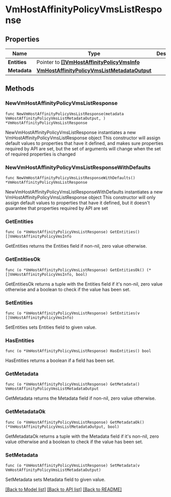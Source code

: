 # VmHostAffinityPolicyVmsListResponse

## Properties

Name | Type | Description | Notes
------------ | ------------- | ------------- | -------------
**Entities** | Pointer to [**[]VmHostAffinityPolicyVmsInfo**](VmHostAffinityPolicyVmsInfo.md) |  | [optional] 
**Metadata** | [**VmHostAffinityPolicyVmsListMetadataOutput**](VmHostAffinityPolicyVmsListMetadataOutput.md) |  | 

## Methods

### NewVmHostAffinityPolicyVmsListResponse

`func NewVmHostAffinityPolicyVmsListResponse(metadata VmHostAffinityPolicyVmsListMetadataOutput, ) *VmHostAffinityPolicyVmsListResponse`

NewVmHostAffinityPolicyVmsListResponse instantiates a new VmHostAffinityPolicyVmsListResponse object
This constructor will assign default values to properties that have it defined,
and makes sure properties required by API are set, but the set of arguments
will change when the set of required properties is changed

### NewVmHostAffinityPolicyVmsListResponseWithDefaults

`func NewVmHostAffinityPolicyVmsListResponseWithDefaults() *VmHostAffinityPolicyVmsListResponse`

NewVmHostAffinityPolicyVmsListResponseWithDefaults instantiates a new VmHostAffinityPolicyVmsListResponse object
This constructor will only assign default values to properties that have it defined,
but it doesn't guarantee that properties required by API are set

### GetEntities

`func (o *VmHostAffinityPolicyVmsListResponse) GetEntities() []VmHostAffinityPolicyVmsInfo`

GetEntities returns the Entities field if non-nil, zero value otherwise.

### GetEntitiesOk

`func (o *VmHostAffinityPolicyVmsListResponse) GetEntitiesOk() (*[]VmHostAffinityPolicyVmsInfo, bool)`

GetEntitiesOk returns a tuple with the Entities field if it's non-nil, zero value otherwise
and a boolean to check if the value has been set.

### SetEntities

`func (o *VmHostAffinityPolicyVmsListResponse) SetEntities(v []VmHostAffinityPolicyVmsInfo)`

SetEntities sets Entities field to given value.

### HasEntities

`func (o *VmHostAffinityPolicyVmsListResponse) HasEntities() bool`

HasEntities returns a boolean if a field has been set.

### GetMetadata

`func (o *VmHostAffinityPolicyVmsListResponse) GetMetadata() VmHostAffinityPolicyVmsListMetadataOutput`

GetMetadata returns the Metadata field if non-nil, zero value otherwise.

### GetMetadataOk

`func (o *VmHostAffinityPolicyVmsListResponse) GetMetadataOk() (*VmHostAffinityPolicyVmsListMetadataOutput, bool)`

GetMetadataOk returns a tuple with the Metadata field if it's non-nil, zero value otherwise
and a boolean to check if the value has been set.

### SetMetadata

`func (o *VmHostAffinityPolicyVmsListResponse) SetMetadata(v VmHostAffinityPolicyVmsListMetadataOutput)`

SetMetadata sets Metadata field to given value.



[[Back to Model list]](../README.md#documentation-for-models) [[Back to API list]](../README.md#documentation-for-api-endpoints) [[Back to README]](../README.md)


